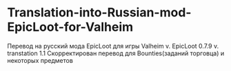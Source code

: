 # Translation-into-Russian-mod-EpicLoot-for-Valheim
Перевод на русский мода EpicLoot для игры Valheim
v. EpicLoot 0.7.9
v. transtation 1.1
 Скорректирован перевод для Bounties(заданий торговца) и некоторых предметов

